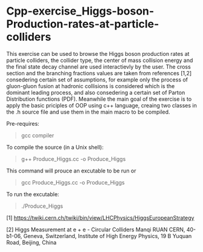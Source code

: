 # Cpp-exercise_Higgs-boson-Production-rates-at-particle-colliders


This exercise can be used to browse the Higgs boson production rates at particle colliders, the collider type, the center of mass collision energy and the final state decay channel are used interactievly by
the user. The cross section and the branching fractions values are taken from references [1,2] consedering certain set of assumptions, for example only the process of gluon-gluon fusion at hadronic collisions is considered which is the dominant leading process, and also consedering a certain set of Parton Distribution functions (PDF). Meanwhile the main goal of the exercise is to apply the basic priciples of OOP using c++ language, creaing two classes in the .h source file and use them in the main macro to be compiled.

Pre-requires:
> gcc compiler

To compile the source (in a Unix shell):
> g++ Produce_Higgs.cc -o Produce_Higgs

 This command will prouce an excutable to be run
 or
> gcc Produce_Higgs.cc -o Produce_Higgs

To run the excutable:
> ./Produce_Higgs

[1] https://twiki.cern.ch/twiki/bin/view/LHCPhysics/HiggsEuropeanStrategy

[2] Higgs Measurement at e + e - Circular Colliders Manqi RUAN CERN, 40-b1-06, Geneva, Switzerland, Institute of High Energy Physics, 19 B Yuquan Road, Beijing, China
